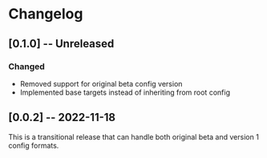 # Changelog

## [0.1.0] -- Unreleased

### Changed

- Removed support for original beta config version
- Implemented base targets instead of inheriting from root config

## [0.0.2] -- 2022-11-18

This is a transitional release that can handle both original beta and version 1 config formats.


